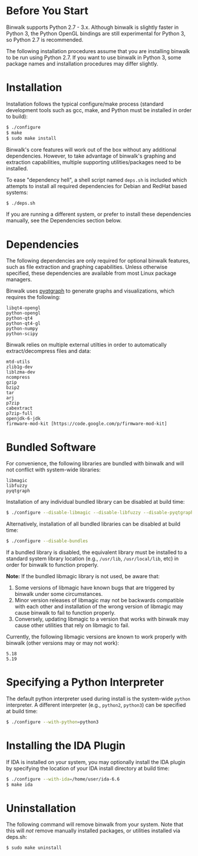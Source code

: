 Before You Start
================

Binwalk supports Python 2.7 - 3.x. Although binwalk is slightly faster in Python 3, the Python OpenGL bindings are still experimental for Python 3, so Python 2.7 is recommended.

The following installation procedures assume that you are installing binwalk to be run using Python 2.7. If you want to use binwalk in Python 3, some package
names and installation procedures may differ slightly.

Installation
============

Installation follows the typical configure/make process (standard development tools such as gcc, make, and Python must be installed in order to build):

```bash
$ ./configure
$ make
$ sudo make install
```

Binwalk's core features will work out of the box without any additional dependencies. However, to take advantage of binwalk's graphing and extraction capabilities, multiple supporting utilities/packages need to be installed.

To ease "dependency hell", a shell script named `deps.sh` is included which attempts to install all required dependencies for Debian and RedHat based systems:

```bash
$ ./deps.sh
```

If you are running a different system, or prefer to install these dependencies manually, see the Dependencies section below.

Dependencies
============

The following dependencies are only required for optional binwalk features, such as file extraction and graphing capabilities. Unless otherwise specified, these dependencies are available from most Linux package managers.

Binwalk uses [pyqtgraph](http://www.pyqtgraph.org) to generate graphs and visualizations, which requires the following: 

    libqt4-opengl 
    python-opengl 
    python-qt4 
    python-qt4-gl 
    python-numpy 
    python-scipy

Binwalk relies on multiple external utilties in order to automatically extract/decompress files and data:

    mtd-utils
    zlib1g-dev
    liblzma-dev
    ncompress
    gzip
    bzip2
    tar
    arj
    p7zip
    cabextract
    p7zip-full
    openjdk-6-jdk
    firmware-mod-kit [https://code.google.com/p/firmware-mod-kit]

Bundled Software
================

For convenience, the following libraries are bundled with binwalk and will not conflict with system-wide libraries:

    libmagic
    libfuzzy
    pyqtgraph

Installation of any individual bundled library can be disabled at build time:

```bash
$ ./configure --disable-libmagic --disable-libfuzzy --disable-pyqtgraph
```

Alternatively, installation of all bundled libraries can be disabled at build time:

```bash
$ ./configure --disable-bundles
```

If a bundled library is disabled, the equivalent library must be installed to a standard system library location (e.g., `/usr/lib`, `/usr/local/lib`, etc) in order for binwalk to function properly.

**Note:** If the bundled libmagic library is not used, be aware that:

1. Some versions of libmagic have known bugs that are triggered by binwalk under some circumstances.
2. Minor version releases of libmagic may not be backwards compatible with each other and installation of the wrong version of libmagic may cause binwalk to fail to function properly. 
3. Conversely, updating libmagic to a version that works with binwalk may cause other utilities that rely on libmagic to fail. 

Currently, the following libmagic versions are known to work properly with binwalk (other versions may or may not work):

    5.18
    5.19


Specifying a Python Interpreter
===============================

The default python interpreter used during install is the system-wide `python` interpreter. A different interpreter (e.g., `python2`, `python3`) can be specified at build time:

```bash
$ ./configure --with-python=python3
```


Installing the IDA Plugin
=========================

If IDA is installed on your system, you may optionally install the IDA plugin by specifying the location of your IDA install directory at build time:

```bash
$ ./configure --with-ida=/home/user/ida-6.6
$ make ida
```

Uninstallation
==============

The following command will remove binwalk from your system. Note that this will *not* remove manually installed packages, or utilities installed via deps.sh:

```bash
$ sudo make uninstall
```

